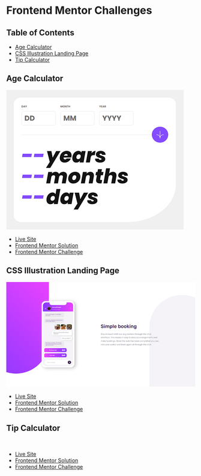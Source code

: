 # Frontend Mentor Challenges

## Table of Contents
- [Age Calculator](#age-calculator)
- [CSS Illustration Landing Page](#css-illustration-landing-page)
- [Tip Calculator](#tip-calculator)

## Age Calculator
![](./age-calculator/screenshot.PNG)
- [Live Site](https://frontend-mentor-age-calculator-khaki.vercel.app/)
- [Frontend Mentor Solution](https://www.frontendmentor.io/solutions/responsive-age-calculator-with-form-validation-b7HEHYxn9X)
- [Frontend Mentor Challenge](https://www.frontendmentor.io/challenges/age-calculator-app-dF9DFFpj-Q)

## CSS Illustration Landing Page
![](./css-illustration/screenshot.PNG)
- [Live Site](https://frontend-mentor-css-illustration.vercel.app/)
- [Frontend Mentor Solution](https://www.frontendmentor.io/solutions/chat-app-landing-page-css-illustration-1CFk_MXzrv)
- [Frontend Mentor Challenge](https://www.frontendmentor.io/challenges/chat-app-css-illustration-O5auMkFqY)

## Tip Calculator
![]()
- [Live Site](https://frontend-mentor-tip-calculator-omega.vercel.app/)
- [Frontend Mentor Solution]()
- [Frontend Mentor Challenge]()
